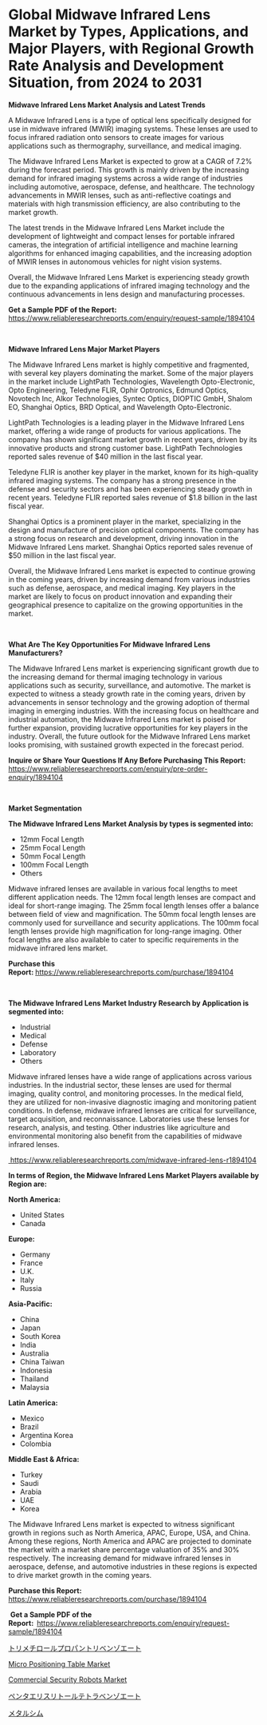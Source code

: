 <p><h1>Global Midwave Infrared Lens Market by Types, Applications, and Major Players, with Regional Growth Rate Analysis and Development Situation, from 2024 to 2031</h1></p><p><strong>Midwave Infrared Lens Market Analysis and Latest Trends</strong></p>
<p><p>A Midwave Infrared Lens is a type of optical lens specifically designed for use in midwave infrared (MWIR) imaging systems. These lenses are used to focus infrared radiation onto sensors to create images for various applications such as thermography, surveillance, and medical imaging.</p><p>The Midwave Infrared Lens Market is expected to grow at a CAGR of 7.2% during the forecast period. This growth is mainly driven by the increasing demand for infrared imaging systems across a wide range of industries including automotive, aerospace, defense, and healthcare. The technology advancements in MWIR lenses, such as anti-reflective coatings and materials with high transmission efficiency, are also contributing to the market growth.</p><p>The latest trends in the Midwave Infrared Lens Market include the development of lightweight and compact lenses for portable infrared cameras, the integration of artificial intelligence and machine learning algorithms for enhanced imaging capabilities, and the increasing adoption of MWIR lenses in autonomous vehicles for night vision systems.</p><p>Overall, the Midwave Infrared Lens Market is experiencing steady growth due to the expanding applications of infrared imaging technology and the continuous advancements in lens design and manufacturing processes.</p></p>
<p><strong>Get a Sample PDF of the Report:&nbsp;</strong> <a href="https://www.reliableresearchreports.com/enquiry/request-sample/1894104">https://www.reliableresearchreports.com/enquiry/request-sample/1894104</a></p>
<p>&nbsp;</p>
<p><strong>Midwave Infrared Lens Major Market Players</strong></p>
<p><p>The Midwave Infrared Lens market is highly competitive and fragmented, with several key players dominating the market. Some of the major players in the market include LightPath Technologies, Wavelength Opto-Electronic, Opto Engineering, Teledyne FLIR, Ophir Optronics, Edmund Optics, Novotech Inc, Alkor Technologies, Syntec Optics, DIOPTIC GmbH, Shalom EO, Shanghai Optics, BRD Optical, and Wavelength Opto-Electronic.</p><p>LightPath Technologies is a leading player in the Midwave Infrared Lens market, offering a wide range of products for various applications. The company has shown significant market growth in recent years, driven by its innovative products and strong customer base. LightPath Technologies reported sales revenue of $40 million in the last fiscal year.</p><p>Teledyne FLIR is another key player in the market, known for its high-quality infrared imaging systems. The company has a strong presence in the defense and security sectors and has been experiencing steady growth in recent years. Teledyne FLIR reported sales revenue of $1.8 billion in the last fiscal year.</p><p>Shanghai Optics is a prominent player in the market, specializing in the design and manufacture of precision optical components. The company has a strong focus on research and development, driving innovation in the Midwave Infrared Lens market. Shanghai Optics reported sales revenue of $50 million in the last fiscal year.</p><p>Overall, the Midwave Infrared Lens market is expected to continue growing in the coming years, driven by increasing demand from various industries such as defense, aerospace, and medical imaging. Key players in the market are likely to focus on product innovation and expanding their geographical presence to capitalize on the growing opportunities in the market.</p></p>
<p>&nbsp;</p>
<p><strong>What Are The Key Opportunities For Midwave Infrared Lens Manufacturers?</strong></p>
<p><p>The Midwave Infrared Lens market is experiencing significant growth due to the increasing demand for thermal imaging technology in various applications such as security, surveillance, and automotive. The market is expected to witness a steady growth rate in the coming years, driven by advancements in sensor technology and the growing adoption of thermal imaging in emerging industries. With the increasing focus on healthcare and industrial automation, the Midwave Infrared Lens market is poised for further expansion, providing lucrative opportunities for key players in the industry. Overall, the future outlook for the Midwave Infrared Lens market looks promising, with sustained growth expected in the forecast period.</p></p>
<p><strong>Inquire or Share Your Questions If Any Before Purchasing This Report:</strong> <a href="https://www.reliableresearchreports.com/enquiry/pre-order-enquiry/1894104">https://www.reliableresearchreports.com/enquiry/pre-order-enquiry/1894104</a></p>
<p>&nbsp;</p>
<p><strong>Market Segmentation</strong></p>
<p><strong>The Midwave Infrared Lens Market Analysis by types is segmented into:</strong></p>
<p><ul><li>12mm Focal Length</li><li>25mm Focal Length</li><li>50mm Focal Length</li><li>100mm Focal Length</li><li>Others</li></ul></p>
<p><p>Midwave infrared lenses are available in various focal lengths to meet different application needs. The 12mm focal length lenses are compact and ideal for short-range imaging. The 25mm focal length lenses offer a balance between field of view and magnification. The 50mm focal length lenses are commonly used for surveillance and security applications. The 100mm focal length lenses provide high magnification for long-range imaging. Other focal lengths are also available to cater to specific requirements in the midwave infrared lens market.</p></p>
<p><strong>Purchase this Report:&nbsp;</strong><a href="https://www.reliableresearchreports.com/purchase/1894104">https://www.reliableresearchreports.com/purchase/1894104</a></p>
<p>&nbsp;</p>
<p><strong>The Midwave Infrared Lens Market Industry Research by Application is segmented into:</strong></p>
<p><ul><li>Industrial</li><li>Medical</li><li>Defense</li><li>Laboratory</li><li>Others</li></ul></p>
<p><p>Midwave infrared lenses have a wide range of applications across various industries. In the industrial sector, these lenses are used for thermal imaging, quality control, and monitoring processes. In the medical field, they are utilized for non-invasive diagnostic imaging and monitoring patient conditions. In defense, midwave infrared lenses are critical for surveillance, target acquisition, and reconnaissance. Laboratories use these lenses for research, analysis, and testing. Other industries like agriculture and environmental monitoring also benefit from the capabilities of midwave infrared lenses.</p></p>
<p><a href="https://www.reliableresearchreports.com/midwave-infrared-lens-r1894104">&nbsp;https://www.reliableresearchreports.com/midwave-infrared-lens-r1894104</a></p>
<p><strong>In terms of Region, the Midwave Infrared Lens Market Players available by Region are:</strong></p>
<p>
    <p> <strong> North America: </strong>
        <ul>
            <li>United States</li>
            <li>Canada</li>
        </ul>
        </p> 
    <p> <strong> Europe: </strong>
        <ul>
            <li>Germany</li>
            <li>France</li>
            <li>U.K.</li>
            <li>Italy</li>
            <li>Russia</li>
        </ul>
        </p> 
    <p> <strong> Asia-Pacific: </strong>
        <ul>
            <li>China</li>
            <li>Japan</li>
            <li>South Korea</li>
            <li>India</li>
            <li>Australia</li>
            <li>China Taiwan</li>
            <li>Indonesia</li>
            <li>Thailand</li>
            <li>Malaysia</li>
        </ul>
        </p> 
    <p> <strong> Latin America: </strong>
        <ul>
            <li>Mexico</li>
            <li>Brazil</li>
            <li>Argentina Korea</li>
            <li>Colombia</li>
        </ul>
        </p> 
    <p> <strong> Middle East & Africa: </strong>
        <ul>
            <li>Turkey</li>
            <li>Saudi</li>
            <li>Arabia</li>
            <li>UAE</li>
            <li>Korea</li>
        </ul>
    </p>
    </p>
<p><p>The Midwave Infrared Lens market is expected to witness significant growth in regions such as North America, APAC, Europe, USA, and China. Among these regions, North America and APAC are projected to dominate the market with a market share percentage valuation of 35% and 30% respectively. The increasing demand for midwave infrared lenses in aerospace, defense, and automotive industries in these regions is expected to drive market growth in the coming years.</p></p>
<p><strong>Purchase this Report: </strong><a href="https://www.reliableresearchreports.com/purchase/1894104">https://www.reliableresearchreports.com/purchase/1894104</a></p>
<p>&nbsp;<strong>Get a Sample PDF of the Report:&nbsp;&nbsp;</strong><a href="https://www.reliableresearchreports.com/enquiry/request-sample/1894104">https://www.reliableresearchreports.com/enquiry/request-sample/1894104</a></p>
<p><strong></strong></p>
<p><p><a href="https://github.com/SantosDicki04/Market-Research-Report-List-1/blob/main/822850544685.md">トリメチロールプロパントリベンゾエート</a></p><p><a href="https://github.com/ruddyyedelwadw/Market-Research-Report-List-2/blob/main/micro-positioning-table-market.md">Micro Positioning Table Market</a></p><p><a href="https://github.com/jaidynmorantestelletmjzya/Market-Research-Report-List-2/blob/main/commercial-security-robots-market.md">Commercial Security Robots Market</a></p><p><a href="https://github.com/moulafa/Market-Research-Report-List-1/blob/main/813383344684.md">ペンタエリスリトールテトラベンゾエート</a></p><p><a href="https://medium.com/@chloekessler01/%E3%83%A1%E3%82%BF%E3%83%AB%E3%82%B7%E3%83%A0%E3%82%BA%E5%B8%82%E5%A0%B4%E3%83%AC%E3%83%9D%E3%83%BC%E3%83%88%E3%81%AF-%E3%81%93%E3%81%AE%E5%B8%82%E5%A0%B4%E3%81%AE%E6%9C%80%E6%96%B0%E3%81%AE%E3%83%88%E3%83%AC%E3%83%B3%E3%83%89%E3%81%A8%E6%88%90%E9%95%B7%E6%A9%9F%E4%BC%9A%E3%82%92%E6%98%8E%E3%82%89%E3%81%8B%E3%81%AB%E3%81%97%E3%81%BE%E3%81%99-83a93f90da58">メタルシム</a></p></p>